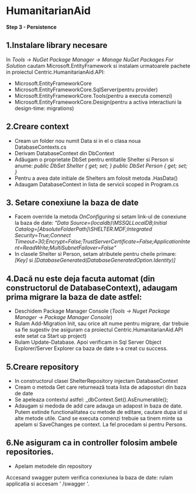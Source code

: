 # HumanitarianAid

**Step 3 - Persistence**

## 1.Instalare library necesare 
  In *Tools -> NuGet Package Manager -> Manage NuGet Packages For Solution* cautam Microsoft.EntityFramework si instalam urmatoarele pachete in proiectul Centric.HumanitarianAid.API: 
* Microsoft.EntityFrameworkCore 
* Microsoft.EntityFrameworkCore.SqlServer(pentru provider) 
* Microsoft.EntityFrameworkCore.Tools(pentru a executa comenzi) 
* Microsoft.EntityFrameworkCore.Design(pentru a activa interactiuni la design-time: migrations)

## 2.Creare context
 * Cream un folder nou numit Data si in el o clasa noua DatabaseContexts.cs
 * Derivam DatabaseContext din DbContext
 * Adăugam o proprietate DbSet pentru entitatile Shelter si Person si anume: *public DbSet<Shelter> Shelter { get; set; } public DbSet<Person> Person { get; set; }*
 * Pentru a avea date initiale de Shelters am folosit metoda .HasData()
 * Adaugam DatabaseContext in lista de servicii scoped in Program.cs
  
## 3. Setare conexiune la baza de date
  * Facem override la metoda *OnConfiguring* si setam link-ul de conexiune la baza de date: *"Data Source=(localdb)\\MSSQLLocalDB;Initial Catalog=[AbsoluteFolderPath]\\SHELTER.MDF;Integrated Security=True;Connect Timeout=30;Encrypt=False;TrustServerCertificate=False;ApplicationIntent=ReadWrite;MultiSubnetFailover=False"*
  * In clasele Shelter si Person, setam atributele pentru cheile primare: *[Key]* si *[DatabaseGenerated(DatabaseGeneratedOption.Identity)]*
  
  ## 4.Dacă nu este deja facuta automat (din constructorul de DatabaseContext), adaugam prima migrare la baza de date astfel:
 * Deschidem Package Manager Console (*Tools -> Nuget Package Manager -> Package Manager Console*)
 * Rulam Add-Migration Init, sau orice alt nume pentru migrare, dar trebuie sa fie sugestiv (ne asiguram ca proiectul Centric.HumanitarianAid.API este setat ca Start up project) 
 * Rulam Update-Database.
Apoi verificam in Sql Server Object Explorer/Server Explorer ca baza de date s-a creat cu success.
  
  ## 5.Creare repository
 * In constructorul clasei ShelterRepository injectam DatabaseContext
 * Cream o metoda Get care returnează toata lista de adaposturi din baza de date
 * Se apeleaza contextul astfel: _dbContext.Set<Shelter>().AsEnumerable();
 * Adaugam si medoda de add care adauga un adapost in baza de date. Putem extinde functionalitatea cu metode de editare, cautare dupa id si alte metode utile. 
 Cand se executa comenzi trebuie sa tinem minte sa apelam si SaveChanges pe context.
 La fel procedam si pentru Persons.

## 6.Ne asiguram ca in controller folosim ambele repositories.
 * Apelam metodele din repository
 
Accesand swagger putem verifica conexiunea la baza de date: rulam applicatia si accesam ' /swagger '.
